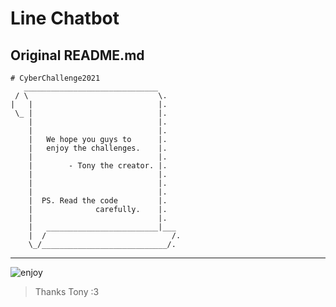 # Line Chatbot
## Original README.md

```
# CyberChallenge2021
   ______________________________
 / \                             \.
|   |                            |.
 \_ |                            |.
    |                            |.
    |                            |.
    |   We hope you guys to      |.
    |   enjoy the challenges.    |.
    |                            |.
    |        - Tony the creator. |.
    |                            |.
    |                            |.
    |                            |.
    |  PS. Read the code         |.
    |              carefully.    |.
    |                            |.
    |   _________________________|___
    |  /                            /.
    \_/____________________________/.
```

---
![enjoy](https://c.tenor.com/E9V21wwyeHsAAAAd/leonardo-dicaprio-leo-dicaprio.gif)

> Thanks Tony :3
